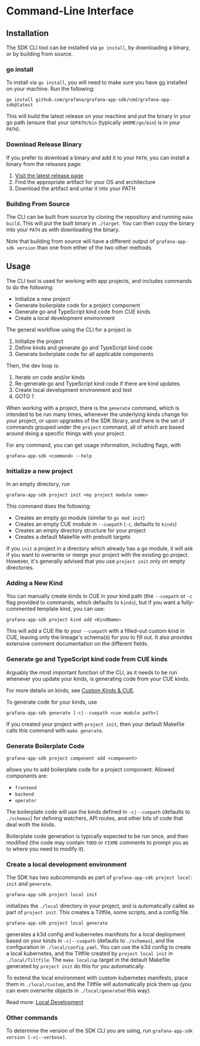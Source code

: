 # Command-Line Interface

## Installation

The SDK CLI tool can be installed via `go install`, by downloading a binary, or by building from source.

### go install

To install via `go install`, you will need to make sure you have [go](https://go.dev/) installed on your machine. Run the following:
```shell
go install github.com/grafana/grafana-app-sdk/cmd/grafana-app-sdk@latest
```
This will build the latest release on your machine and put the binary in your go path (ensure that your `GOPATH/bin` (typically `$HOME/go/bin`) is in your `PATH`).

### Download Release Binary

If you prefer to download a binary and add it to your `PATH`, you can install a binary from the releases page:

1. [Visit the latest release page](https://github.com/grafana/grafana-app-sdk/releases/latest)
2. Find the appropriate artifact for your OS and architecture
3. Download the artifact and untar it into your PATH

### Building From Source

The CLI can be built from source by cloning the repository and running `make build`. This will put the built binary in `./target`. 
You can then copy the binary into your `PATH` as with downloading the binary. 

Note that building from source will have a different output of `grafana-app-sdk version` than one from either of the two other methods.

## Usage

The CLI tool is used for working with app projects, and includes commands to do the following:
* Initialize a new project
* Generate boilerplate code for a project component
* Generate go and TypeScript kind code from CUE kinds
* Create a local development environment

The general workflow using the CLI for a project is:
1. Initialize the project
2. Define kinds and generate go and TypeScript kind code
3. Generate boilerplate code for all applicable components

Then, the dev loop is:
1. Iterate on code and/or kinds
2. Re-generate go and TypeScript kind code if there are kind updates
3. Create local development environment and test
4. GOTO 1

When working with a project, there is the `generate` command, which is intended to be run many times, whenever the underlying kinds change for your project, or upon upgrades of the SDK library, and there is the set of commands grouped under the `project` command, all of which are based around doing a specific things with your project.

For any command, you can get usage information, including flags, with 
```
grafana-app-sdk <command> --help
```

### Initialize a new project

In an empty directory, run 
```
grafana-app-sdk project init <my project module name>
```
This command does the following:
* Creates an empty go module (similar to `go mod init`)
* Creates an empty CUE module in `--cuepath` (`-c`, defaults to `kinds`)
* Creates an empty directory structure for your project
* Creates a default Makefile with prebuilt targets

If you `init` a project in a directory which already has a go module, it will ask if you want to overwrite or merge your project with the existing go project. However, it's generally advised that you use `project init` only on empty directories.

### Adding a New Kind

You can manually create kinds in CUE in your kind path (the `--cuepath` or `-c` flag provided to commands, which defaults to `kinds`), but if you want a fully-commented template kind, you can use:
```
grafana-app-sdk project kind add <KindName>
```
This will add a CUE file to your `--cuepath` with a filled-out custom kind in CUE, leaving only the lineage's schema(s) for you to fill out. It also provides extensive comment documentation on the different fields.

### Generate go and TypeScript kind code from CUE kinds

Arguably the most important function of the CLI, as it needs to be run whenever you update your kinds, is generating code from your CUE kinds.

For more details on kinds, see [Custom Kinds & CUE](custom-kinds.md).

To generate code for your kinds, use 
```
grafana-app-sdk generate [-c|--cuepath <cue module path>]
``` 
If you created your project with `project init`, then your default Makefile calls this command with `make generate`.

### Generate Boilerplate Code

```
grafana-app-sdk project component add <component>
``` 
allows you to add boilerplate code for a project component. Allowed components are:
* `frontend`
* `backend`
* `operator`

The boilerplate code will use the kinds defined in `-c|--cuepath` (defaults to `./schemas`) for defining watchers, API routes, and other bits of code that deal woth the kinds.

Boilerplate code generation is typically expected to be run once, and then modified (the code may contain `TODO` or `FIXME` comments to prompt you as to where you need to modify it).

### Create a local development environment

The SDK has two subcommands as part of `grafana-app-sdk project local`: `init` and `generate`.

```
grafana-app-sdk project local init
``` 
initializes the `./local` directory in your project, and is automatically called as part of `project init`. This creates a Tiltfile, some scripts, and a config file.

```
grafana-app-sdk project local generate
``` 
generates a k3d config and kubernetes manifests for a local deployment based on your kinds in `-c|--cuepath` (defaults to `./schemas`), 
and the configuration in `./local/config.yaml`. You can use the k3d config to create a local kubernetes, and the Tiltfile created by `project local init` in `./local/Tiltfile`.
The `make local/up` target in the detault Makefile generated by `project init` do this for you automatically.

To extend the local environment with custom kubernetes manifests, place them in `./local/custom`, and the Tiltfile will automatically pick them up 
(you can even overwrite objects in `./local/generated` this way).

Read more: [Local Development](local-development.md)

### Other commands

To determine the version of the SDK CLI you are using, run `grafana-app-sdk version [-v|--verbose]`.

